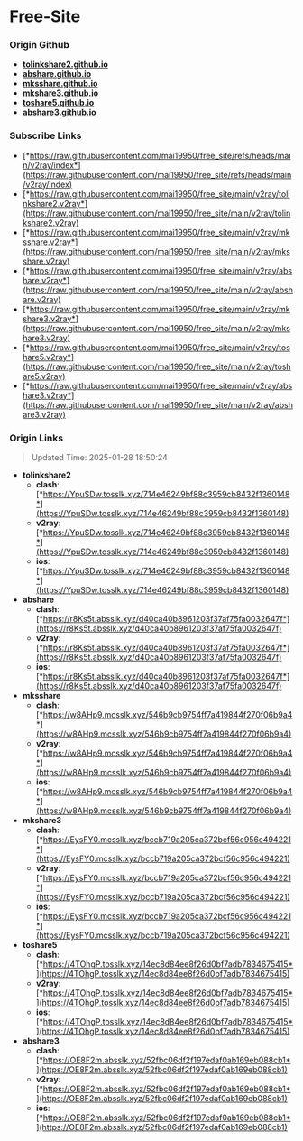 # Free-Site

### Origin Github

- [**tolinkshare2.github.io**](https://github.com/tolinkshare2/tolinkshare2.github.io)
- [**abshare.github.io**](https://github.com/abshare/abshare.github.io)
- [**mksshare.github.io**](https://github.com/mksshare/mksshare.github.io)
- [**mkshare3.github.io**](https://github.com/mkshare3/mkshare3.github.io)
- [**toshare5.github.io**](https://github.com/toshare5/toshare5.github.io)
- [**abshare3.github.io**](https://github.com/abshare3/abshare3.github.io)

### Subscribe Links

- [*https://raw.githubusercontent.com/mai19950/free_site/refs/heads/main/v2ray/index*](https://raw.githubusercontent.com/mai19950/free_site/refs/heads/main/v2ray/index)
- [*https://raw.githubusercontent.com/mai19950/free_site/main/v2ray/tolinkshare2.v2ray*](https://raw.githubusercontent.com/mai19950/free_site/main/v2ray/tolinkshare2.v2ray)
- [*https://raw.githubusercontent.com/mai19950/free_site/main/v2ray/mksshare.v2ray*](https://raw.githubusercontent.com/mai19950/free_site/main/v2ray/mksshare.v2ray)
- [*https://raw.githubusercontent.com/mai19950/free_site/main/v2ray/abshare.v2ray*](https://raw.githubusercontent.com/mai19950/free_site/main/v2ray/abshare.v2ray)
- [*https://raw.githubusercontent.com/mai19950/free_site/main/v2ray/mkshare3.v2ray*](https://raw.githubusercontent.com/mai19950/free_site/main/v2ray/mkshare3.v2ray)
- [*https://raw.githubusercontent.com/mai19950/free_site/main/v2ray/toshare5.v2ray*](https://raw.githubusercontent.com/mai19950/free_site/main/v2ray/toshare5.v2ray)
- [*https://raw.githubusercontent.com/mai19950/free_site/main/v2ray/abshare3.v2ray*](https://raw.githubusercontent.com/mai19950/free_site/main/v2ray/abshare3.v2ray)

### Origin Links

> Updated Time: 2025-01-28 18:50:24

- **tolinkshare2**
  - **clash**: [*https://YpuSDw.tosslk.xyz/714e46249bf88c3959cb8432f1360148*](https://YpuSDw.tosslk.xyz/714e46249bf88c3959cb8432f1360148)
  - **v2ray**: [*https://YpuSDw.tosslk.xyz/714e46249bf88c3959cb8432f1360148*](https://YpuSDw.tosslk.xyz/714e46249bf88c3959cb8432f1360148)
  - **ios**: [*https://YpuSDw.tosslk.xyz/714e46249bf88c3959cb8432f1360148*](https://YpuSDw.tosslk.xyz/714e46249bf88c3959cb8432f1360148)
- **abshare**
  - **clash**: [*https://r8Ks5t.absslk.xyz/d40ca40b8961203f37af75fa0032647f*](https://r8Ks5t.absslk.xyz/d40ca40b8961203f37af75fa0032647f)
  - **v2ray**: [*https://r8Ks5t.absslk.xyz/d40ca40b8961203f37af75fa0032647f*](https://r8Ks5t.absslk.xyz/d40ca40b8961203f37af75fa0032647f)
  - **ios**: [*https://r8Ks5t.absslk.xyz/d40ca40b8961203f37af75fa0032647f*](https://r8Ks5t.absslk.xyz/d40ca40b8961203f37af75fa0032647f)
- **mksshare**
  - **clash**: [*https://w8AHp9.mcsslk.xyz/546b9cb9754ff7a419844f270f06b9a4*](https://w8AHp9.mcsslk.xyz/546b9cb9754ff7a419844f270f06b9a4)
  - **v2ray**: [*https://w8AHp9.mcsslk.xyz/546b9cb9754ff7a419844f270f06b9a4*](https://w8AHp9.mcsslk.xyz/546b9cb9754ff7a419844f270f06b9a4)
  - **ios**: [*https://w8AHp9.mcsslk.xyz/546b9cb9754ff7a419844f270f06b9a4*](https://w8AHp9.mcsslk.xyz/546b9cb9754ff7a419844f270f06b9a4)
- **mkshare3**
  - **clash**: [*https://EysFY0.mcsslk.xyz/bccb719a205ca372bcf56c956c494221*](https://EysFY0.mcsslk.xyz/bccb719a205ca372bcf56c956c494221)
  - **v2ray**: [*https://EysFY0.mcsslk.xyz/bccb719a205ca372bcf56c956c494221*](https://EysFY0.mcsslk.xyz/bccb719a205ca372bcf56c956c494221)
  - **ios**: [*https://EysFY0.mcsslk.xyz/bccb719a205ca372bcf56c956c494221*](https://EysFY0.mcsslk.xyz/bccb719a205ca372bcf56c956c494221)
- **toshare5**
  - **clash**: [*https://4TOhgP.tosslk.xyz/14ec8d84ee8f26d0bf7adb7834675415*](https://4TOhgP.tosslk.xyz/14ec8d84ee8f26d0bf7adb7834675415)
  - **v2ray**: [*https://4TOhgP.tosslk.xyz/14ec8d84ee8f26d0bf7adb7834675415*](https://4TOhgP.tosslk.xyz/14ec8d84ee8f26d0bf7adb7834675415)
  - **ios**: [*https://4TOhgP.tosslk.xyz/14ec8d84ee8f26d0bf7adb7834675415*](https://4TOhgP.tosslk.xyz/14ec8d84ee8f26d0bf7adb7834675415)
- **abshare3**
  - **clash**: [*https://OE8F2m.absslk.xyz/52fbc06df2f197edaf0ab169eb088cb1*](https://OE8F2m.absslk.xyz/52fbc06df2f197edaf0ab169eb088cb1)
  - **v2ray**: [*https://OE8F2m.absslk.xyz/52fbc06df2f197edaf0ab169eb088cb1*](https://OE8F2m.absslk.xyz/52fbc06df2f197edaf0ab169eb088cb1)
  - **ios**: [*https://OE8F2m.absslk.xyz/52fbc06df2f197edaf0ab169eb088cb1*](https://OE8F2m.absslk.xyz/52fbc06df2f197edaf0ab169eb088cb1)
